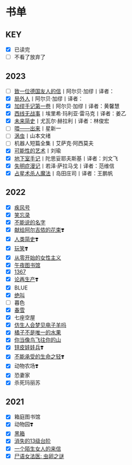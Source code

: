 # 书单 <!-- {docsify-ignore-all} -->

## KEY

- [x] 已读完
- [ ] 不看了放弃了

## 2023

- [ ] [致一位德国友人的信](read/2023/11致一位德国友人的信)丨阿尔贝·加缪丨译者：
- [x] [局外人](read/2023/10局外人)丨阿尔贝·加缪丨译者：
- [x] [加缪手记第一卷](read/2023/08加缪手记)丨阿尔贝·加缪丨译者：黄馨慧
- [x] [西线无战事](read/2023/09西线无战事)丨埃里希·玛利亚·雷马克丨译者：姜乙
- [x] [未来简史](read/2023/07未来简史)丨尤瓦尔·赫拉利丨译者：林俊宏
- [ ] [喂——出来](read/2023/06喂出来)丨星新一
- [ ] [涡虫](read/2023/05涡虫)丨山本文绪
- [ ] 机器人短篇全集丨艾萨克·阿西莫夫
- [x] [可能性的艺术](read/2023/02可能性的艺术.md)丨刘瑜
- [x] [地下室手记](read/2023/04地下室手记.md)丨陀思妥耶夫斯基丨译者：刘文飞
- [x] [失明症漫记](read/2023/03失明症漫记.md)丨若泽·萨拉马戈丨译者：范维信
- [x] [占星术杀人魔法](read/2023/01占星术杀人魔法)丨岛田庄司丨译者：王鹏帆

## 2022

- [x] [疾风号](read/2022/jifenghao)
- [x] [笑忘录](read/2022/xiaowanglu)
- [x] [不能说的名字](read/2022/bunengshuode)
- [x] [献给阿尔吉侬的花束](read/2022/xiangei)❣️
- [x] [人类简史](read/2022/renlei)❣️
- [x] [玩笑](read/2022/wanxiao)❣️
- [x] [从零开始的女性主义](read/2022/congling)
- [x] [午夜图书馆](read/2022/wuye)
- [x] [1367](read/2022/1367)
- [x] [论再生产](read/2022/lunzaishengchan)❣️
- [x] BLUE
- [x] [绝叫](read/2022/juejiao)
- [ ] 暮色
- [x] [春雪](read/2022/chunxue)
- [x] 七座空屋
- [x] [仿生人会梦见电子羊吗](read/2022/fangshengren)
- [x] [橘子不是唯一的水果](read/2022/juzi)
- [x] [你当像鸟飞往你的山](read/2022/nidang)
- [x] [锌皮娃娃兵](read/2022/xinpi)❣️
- [x] [不能承受的生命之轻](read/2022/bunengchengshou)❣️
- [x] 动物农场❣️
- [x] 恐妻家
- [x] 杀死玛丽苏

## 2021

- [x] 箱庭图书馆
- [x] 动物园❣️
- [x] [黑箱](read/2021/heixiang)
- [x] [消失的13级台阶](read/2021/xiaoshide)
- [x] [一个陌生女人的来信](read/2021/yigemosheng)
- [x] [尸语女法医: 虫卵之谜](read/2021/shiyu)